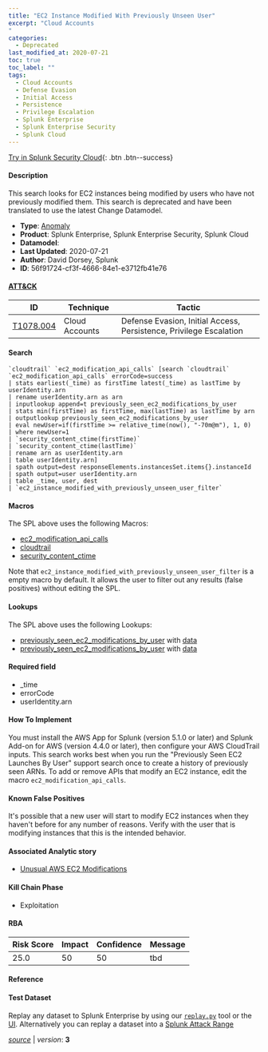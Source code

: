 ```yaml
---
title: "EC2 Instance Modified With Previously Unseen User"
excerpt: "Cloud Accounts
"
categories:
  - Deprecated
last_modified_at: 2020-07-21
toc: true
toc_label: ""
tags:
  - Cloud Accounts
  - Defense Evasion
  - Initial Access
  - Persistence
  - Privilege Escalation
  - Splunk Enterprise
  - Splunk Enterprise Security
  - Splunk Cloud
---
```




[Try in Splunk Security Cloud](https://www.splunk.com/en_us/cyber-security.html){: .btn .btn--success}

#### Description

This search looks for EC2 instances being modified by users who have not previously modified them. This search is deprecated and have been translated to use the latest Change Datamodel.

- **Type**: [Anomaly](https://github.com/splunk/security_content/wiki/object-Analytic-Types)
- **Product**: Splunk Enterprise, Splunk Enterprise Security, Splunk Cloud
- **Datamodel**: 
- **Last Updated**: 2020-07-21
- **Author**: David Dorsey, Splunk
- **ID**: 56f91724-cf3f-4666-84e1-e3712fb41e76


#### [ATT&CK](https://attack.mitre.org/)

| ID             | Technique        |  Tactic             |
| -------------- | ---------------- |-------------------- |
| [T1078.004](https://attack.mitre.org/techniques/T1078/004/) | Cloud Accounts | Defense Evasion, Initial Access, Persistence, Privilege Escalation |

#### Search

```
`cloudtrail` `ec2_modification_api_calls` [search `cloudtrail` `ec2_modification_api_calls` errorCode=success 
| stats earliest(_time) as firstTime latest(_time) as lastTime by userIdentity.arn 
| rename userIdentity.arn as arn 
| inputlookup append=t previously_seen_ec2_modifications_by_user 
| stats min(firstTime) as firstTime, max(lastTime) as lastTime by arn 
| outputlookup previously_seen_ec2_modifications_by_user 
| eval newUser=if(firstTime >= relative_time(now(), "-70m@m"), 1, 0) 
| where newUser=1 
| `security_content_ctime(firstTime)` 
| `security_content_ctime(lastTime)` 
| rename arn as userIdentity.arn 
| table userIdentity.arn] 
| spath output=dest responseElements.instancesSet.items{}.instanceId 
| spath output=user userIdentity.arn 
| table _time, user, dest 
| `ec2_instance_modified_with_previously_unseen_user_filter`
```

#### Macros
The SPL above uses the following Macros:
* [ec2_modification_api_calls](https://github.com/splunk/security_content/blob/develop/macros/ec2_modification_api_calls.yml)
* [cloudtrail](https://github.com/splunk/security_content/blob/develop/macros/cloudtrail.yml)
* [security_content_ctime](https://github.com/splunk/security_content/blob/develop/macros/security_content_ctime.yml)

Note that `ec2_instance_modified_with_previously_unseen_user_filter` is a empty macro by default. It allows the user to filter out any results (false positives) without editing the SPL.

#### Lookups
The SPL above uses the following Lookups:

* [previously_seen_ec2_modifications_by_user](https://github.com/splunk/security_content/blob/develop/lookups/previously_seen_ec2_modifications_by_user.yml) with [data](https://github.com/splunk/security_content/tree/develop/lookups/previously_seen_ec2_modifications_by_user.csv)
* [previously_seen_ec2_modifications_by_user](https://github.com/splunk/security_content/blob/develop/lookups/previously_seen_ec2_modifications_by_user.yml) with [data](https://github.com/splunk/security_content/tree/develop/lookups/previously_seen_ec2_modifications_by_user.csv)

#### Required field
* _time
* errorCode
* userIdentity.arn


#### How To Implement
You must install the AWS App for Splunk (version 5.1.0 or later) and Splunk Add-on for AWS (version 4.4.0 or later), then configure your AWS CloudTrail inputs. This search works best when you run the "Previously Seen EC2 Launches By User" support search once to create a history of previously seen ARNs. To add or remove APIs that modify an EC2 instance, edit the macro `ec2_modification_api_calls`.

#### Known False Positives
It's possible that a new user will start to modify EC2 instances when they haven't before for any number of reasons. Verify with the user that is modifying instances that this is the intended behavior.

#### Associated Analytic story
* [Unusual AWS EC2 Modifications](/stories/unusual_aws_ec2_modifications)


#### Kill Chain Phase
* Exploitation



#### RBA

| Risk Score  | Impact      | Confidence   | Message      |
| ----------- | ----------- |--------------|--------------|
| 25.0 | 50 | 50 | tbd |




#### Reference


#### Test Dataset
Replay any dataset to Splunk Enterprise by using our [`replay.py`](https://github.com/splunk/attack_data#using-replaypy) tool or the [UI](https://github.com/splunk/attack_data#using-ui).
Alternatively you can replay a dataset into a [Splunk Attack Range](https://github.com/splunk/attack_range#replay-dumps-into-attack-range-splunk-server)



[*source*](https://github.com/splunk/security_content/tree/develop/detections/deprecated/ec2_instance_modified_with_previously_unseen_user.yml) \| *version*: **3**